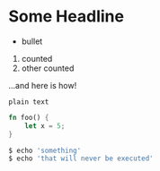 # Some Headline

* bullet
1. counted
1. other counted

...and here is how!

```
plain text
```

```rust
fn foo() {
    let x = 5;
}
```

```bash
$ echo 'something'
$ echo 'that will never be executed'
```

